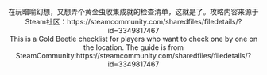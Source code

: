 <div align="center">
在玩暗喻幻想，又想弄个黄金虫收集成就的检查清单，这就是了。攻略内容来源于Steam社区：https://steamcommunity.com/sharedfiles/filedetails/?id=3349817467<br>
This is a Gold Beetle checklist for players who want to check one by one on the location. The guide is from SteamCommunity:https://steamcommunity.com/sharedfiles/filedetails/?id=3349817467</div>
